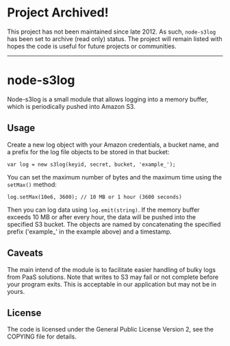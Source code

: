 # Project Archived!
This project has not been maintained since late 2012. As such, ``node-s3log`` has been set to archive (read only) status. The project will remain listed with hopes the code is useful for future projects or communities.

---


node-s3log
==========

Node-s3log is a small module that allows logging into a memory buffer,
which is periodically pushed into Amazon S3.

Usage
-----
Create a new log object with your Amazon credentials, a bucket name, and
a prefix for the log file objects to be stored in that bucket:

    var log = new s3log(keyid, secret, bucket, 'example_');

You can set the maximum number of bytes and the maximum time using the
`setMax()` method:
    
    log.setMax(10e6, 3600); // 10 MB or 1 hour (3600 seconds)

Then you can log data using `log.emit(string)`. If the memory buffer exceeds
10 MB or after every hour, the data will be pushed into the specified S3
bucket. The objects are named by concatenating the specified prefix
('example_' in the example above) and a timestamp.

Caveats
-------
The main intend of the module is to facilitate easier handling of bulky
logs from PaaS solutions. Note that writes to S3 may fail or not complete
before your program exits. This is acceptable in our application but may
not be in yours.

License
-------
The code is licensed under the General Public License Version 2, see the
COPYING file for details.
